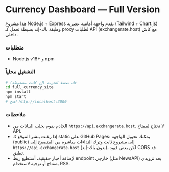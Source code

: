 # Currency Dashboard — Full Version

هذا مشروع Node.js + Express يقدم واجهة أمامية عصرية (Tailwind + Chart.js) وطبقة باك-إند بسيطة تعمل كـ proxy لطلبات API (exchangerate.host) مع كاش داخلي.

### متطلبات
- Node.js v18+ و npm

### التشغيل محلياً
```bash
# فك ضغط الحزمة (إن كانت مضغوطة)
cd full_currency_site
npm install
npm start
# افتح http://localhost:3000
```

### ملاحظات
- الخادم يقوم بجلب البيانات من `https://api.exchangerate.host`. لا تحتاج لمفتاح API.
- إذا رغبت بنشر الموقع كـ static على GitHub Pages: يمكنك تحويل الواجهة (public) إلى مشروع ثابت وترك النداءات مباشرة من المتصفح إلى `https://api.exchangerate.host` (بدون باك-إند)، لكن بعض قيود CORS قد تطبق.
- لإضافة أخبار حقيقية، أستطيع ربط endpoint خارجي (مثل NewsAPI) بعد تزويدي بمفتاح أو توجيه لاستخدام RSS.
